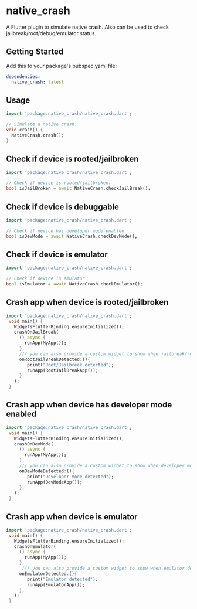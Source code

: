 # native_crash

A Flutter plugin to simulate native crash. Also can be used to check jailbreak/root/debug/emulator status.

## Getting Started

Add this to your package's pubspec.yaml file:

```yaml
dependencies:
  native_crash: latest
```

## Usage

```dart
import 'package:native_crash/native_crash.dart';

// Simulate a native crash.
void crash() {
  NativeCrash.crash();
}
```

## Check if device is rooted/jailbroken

```dart
import 'package:native_crash/native_crash.dart';

// Check if device is rooted/jailbroken.
bool isJailBroken = await NativeCrash.checkJailBreak();
```

## Check if device is debuggable

```dart
import 'package:native_crash/native_crash.dart';

// Check if device has developer mode enabled.
bool isDevMode = await NativeCrash.checkDevMode();
```

## Check if device is emulator

```dart
import 'package:native_crash/native_crash.dart';

// Check if device is emulator.
bool isEmulator = await NativeCrash.checkEmulator();
```

## Crash app when device is rooted/jailbroken

```dart
import 'package:native_crash/native_crash.dart';
 void main() {
   WidgetsFlutterBinding.ensureInitialized();
   crashOnJailBreak(
     () async {
       runApp(MyApp());
     },
     /// you can also provide a custom widget to show when jailbreak/root detected instead of crashing the app
     onRootJailBreakDetected:(){
        print("Root/Jailbreak detected");
        runApp(RootJailBreakApp());
     }
   );
 }
```

## Crash app when device has developer mode enabled

```dart
import 'package:native_crash/native_crash.dart';
 void main() {
   WidgetsFlutterBinding.ensureInitialized();
   crashOnDevMode(
     () async {
       runApp(MyApp());
     },
     /// you can also provide a custom widget to show when developer mode detected instead of crashing the app
     onDevModeDetected:(){
        print("Developer mode detected");
        runApp(DevModeApp());
     },
   );
 }
```

## Crash app when device is emulator

```dart
import 'package:native_crash/native_crash.dart';
 void main() {
   WidgetsFlutterBinding.ensureInitialized();
   crashOnEmulator(
     () async {
       runApp(MyApp());
     },
      /// you can also provide a custom widget to show when emulator detected instead of crashing the app
     onEmulatorDetected:(){
        print("Emulator detected");
        runApp(EmulatorApp());
     },
   );
 }
```
